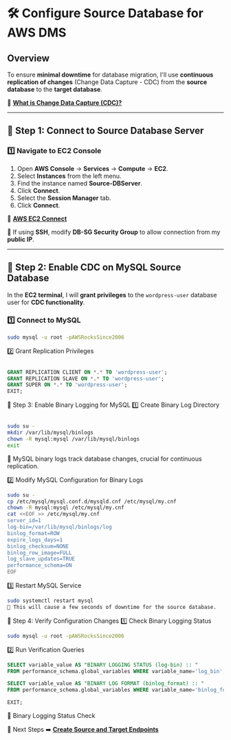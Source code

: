# 🛠 **Configure Source Database for AWS DMS**

## **Overview**
To ensure **minimal downtime** for database migration, I'll use **continuous replication of changes** (Change Data Capture - CDC) from the **source database** to the **target database**.

🔗 **[What is Change Data Capture (CDC)?](https://docs.aws.amazon.com/dms/latest/userguide/CHAP_Source.MySQL.html#CHAP_Source.MySQL.CDC)**

---

## **🔹 Step 1: Connect to Source Database Server**
### **1️⃣ Navigate to EC2 Console**
1. Open **AWS Console** → **Services** → **Compute** → **EC2**.
2. Select **Instances** from the left menu.
3. Find the instance named **Source-DBServer**.
4. Click **Connect**.
5. Select the **Session Manager** tab.
6. Click **Connect**.

🔗 **[AWS EC2 Connect](assets/aws-ec2-connect.png)**

📌 If using **SSH**, modify **DB-SG Security Group** to allow connection from my **public IP**.

---

## **🔹 Step 2: Enable CDC on MySQL Source Database**
In the **EC2 terminal**, I will **grant privileges** to the `wordpress-user` database user for **CDC functionality**.

### **1️⃣ Connect to MySQL**
```bash
sudo mysql -u root -pAWSRocksSince2006
```
2️⃣ Grant Replication Privileges
```sql

GRANT REPLICATION CLIENT ON *.* TO 'wordpress-user';
GRANT REPLICATION SLAVE ON *.* TO 'wordpress-user';
GRANT SUPER ON *.* TO 'wordpress-user';
EXIT;
```
🔹 Step 3: Enable Binary Logging for MySQL
1️⃣ Create Binary Log Directory
```bash

sudo su - 
mkdir /var/lib/mysql/binlogs
chown -R mysql:mysql /var/lib/mysql/binlogs
exit
```
📌 MySQL binary logs track database changes, crucial for continuous replication.

2️⃣ Modify MySQL Configuration for Binary Logs
```bash
sudo su -
cp /etc/mysql/mysql.conf.d/mysqld.cnf /etc/mysql/my.cnf
chown -R mysql:mysql /etc/mysql/my.cnf
cat <<EOF >> /etc/mysql/my.cnf
server_id=1
log-bin=/var/lib/mysql/binlogs/log
binlog_format=ROW
expire_logs_days=1
binlog_checksum=NONE
binlog_row_image=FULL
log_slave_updates=TRUE
performance_schema=ON
EOF
```

3️⃣ Restart MySQL Service
```bash
sudo systemctl restart mysql
📌 This will cause a few seconds of downtime for the source database.
```
🔹 Step 4: Verify Configuration Changes
1️⃣ Check Binary Logging Status
```bash
sudo mysql -u root -pAWSRocksSince2006
```
2️⃣ Run Verification Queries
```sql
SELECT variable_value AS "BINARY LOGGING STATUS (log-bin) :: "
FROM performance_schema.global_variables WHERE variable_name='log_bin';

SELECT variable_value AS "BINARY LOG FORMAT (binlog_format) :: "
FROM performance_schema.global_variables WHERE variable_name='binlog_format';

EXIT;
```
🔗 Binary Logging Status Check

🎯 Next Steps
➡️ **[Create Source and Target Endpoints](./create-dms-endpoints.md )**
